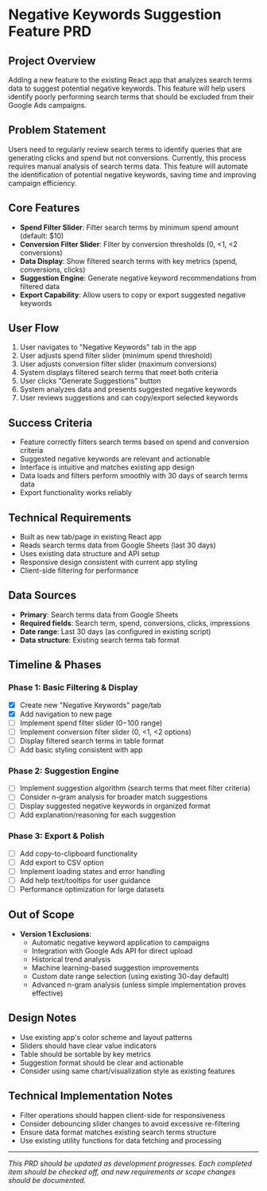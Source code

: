 # Negative Keywords Suggestion Feature PRD

## Project Overview
Adding a new feature to the existing React app that analyzes search terms data to suggest potential negative keywords. This feature will help users identify poorly performing search terms that should be excluded from their Google Ads campaigns.

## Problem Statement
Users need to regularly review search terms to identify queries that are generating clicks and spend but not conversions. Currently, this process requires manual analysis of search terms data. This feature will automate the identification of potential negative keywords, saving time and improving campaign efficiency.

## Core Features
- **Spend Filter Slider**: Filter search terms by minimum spend amount (default: $10)
- **Conversion Filter Slider**: Filter by conversion thresholds (0, <1, <2 conversions)
- **Data Display**: Show filtered search terms with key metrics (spend, conversions, clicks)
- **Suggestion Engine**: Generate negative keyword recommendations from filtered data
- **Export Capability**: Allow users to copy or export suggested negative keywords

## User Flow
1. User navigates to "Negative Keywords" tab in the app
2. User adjusts spend filter slider (minimum spend threshold)
3. User adjusts conversion filter slider (maximum conversions)
4. System displays filtered search terms that meet both criteria
5. User clicks "Generate Suggestions" button
6. System analyzes data and presents suggested negative keywords
7. User reviews suggestions and can copy/export selected keywords

## Success Criteria
- Feature correctly filters search terms based on spend and conversion criteria
- Suggested negative keywords are relevant and actionable
- Interface is intuitive and matches existing app design
- Data loads and filters perform smoothly with 30 days of search terms data
- Export functionality works reliably

## Technical Requirements
- Built as new tab/page in existing React app
- Reads search terms data from Google Sheets (last 30 days)
- Uses existing data structure and API setup
- Responsive design consistent with current app styling
- Client-side filtering for performance

## Data Sources
- **Primary**: Search terms data from Google Sheets
- **Required fields**: Search term, spend, conversions, clicks, impressions
- **Date range**: Last 30 days (as configured in existing script)
- **Data structure**: Existing search terms tab format

## Timeline & Phases

### Phase 1: Basic Filtering & Display
- [x] Create new "Negative Keywords" page/tab
- [x] Add navigation to new page
- [ ] Implement spend filter slider ($0-$100 range)
- [ ] Implement conversion filter slider (0, <1, <2 options)
- [ ] Display filtered search terms in table format
- [ ] Add basic styling consistent with app

### Phase 2: Suggestion Engine
- [ ] Implement suggestion algorithm (search terms that meet filter criteria)
- [ ] Consider n-gram analysis for broader match suggestions
- [ ] Display suggested negative keywords in organized format
- [ ] Add explanation/reasoning for each suggestion

### Phase 3: Export & Polish
- [ ] Add copy-to-clipboard functionality
- [ ] Add export to CSV option
- [ ] Implement loading states and error handling
- [ ] Add help text/tooltips for user guidance
- [ ] Performance optimization for large datasets

## Out of Scope
- **Version 1 Exclusions**:
  - Automatic negative keyword application to campaigns
  - Integration with Google Ads API for direct upload
  - Historical trend analysis
  - Machine learning-based suggestion improvements
  - Custom date range selection (using existing 30-day default)
  - Advanced n-gram analysis (unless simple implementation proves effective)

## Design Notes
- Use existing app's color scheme and layout patterns
- Sliders should have clear value indicators
- Table should be sortable by key metrics
- Suggestion format should be clear and actionable
- Consider using same chart/visualization style as existing features

## Technical Implementation Notes
- Filter operations should happen client-side for responsiveness
- Consider debouncing slider changes to avoid excessive re-filtering
- Ensure data format matches existing search terms structure
- Use existing utility functions for data fetching and processing

---

*This PRD should be updated as development progresses. Each completed item should be checked off, and new requirements or scope changes should be documented.*